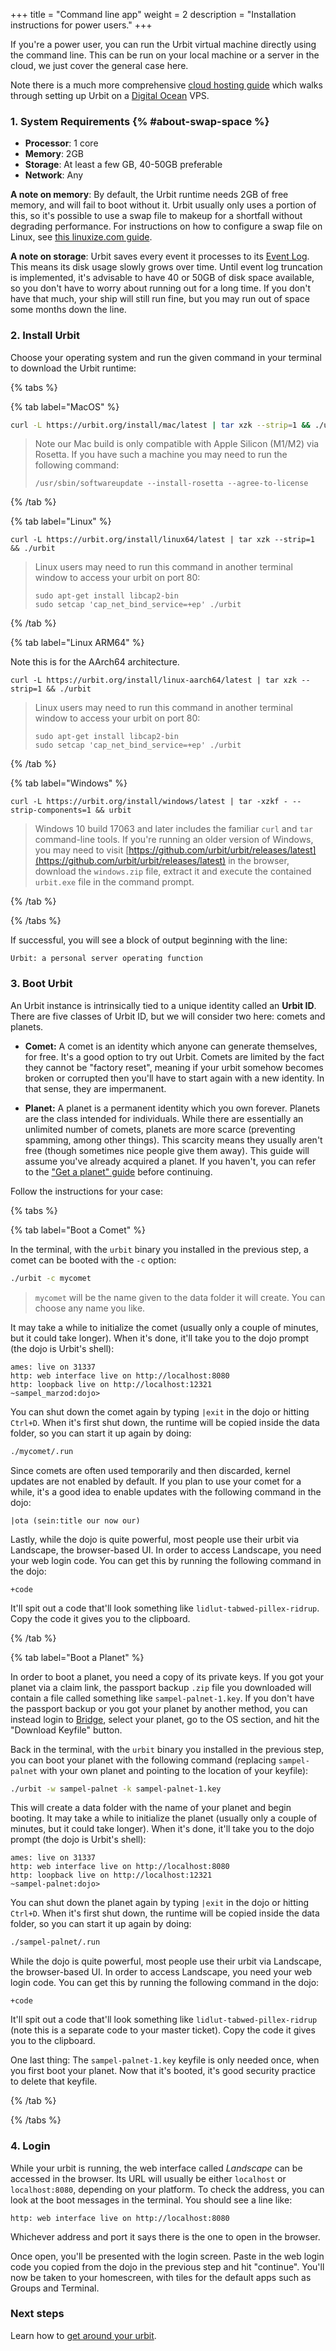 +++
title = "Command line app"
weight = 2
description = "Installation instructions for power users."
+++

If you're a power user, you can run the Urbit virtual machine directly using the
command line. This can be run on your local machine or a server in the cloud, we
just cover the general case here.

Note there is a much more comprehensive [cloud hosting
guide](https://operators.urbit.org/manual/running/hosting) which walks through
setting up Urbit on a [Digital Ocean](https://www.digitalocean.com/) VPS.

### 1. System Requirements {% #about-swap-space %}

- **Processor**: 1 core
- **Memory**: 2GB
- **Storage**: At least a few GB, 40-50GB preferable
- **Network**: Any

**A note on memory**: By default, the Urbit runtime needs 2GB of free memory,
and will fail to boot without it. Urbit usually only uses a portion of this, so
it's possible to use a swap file to makeup for a shortfall without degrading
performance. For instructions on how to configure a swap file on Linux, see
[this linuxize.com guide](https://linuxize.com/post/create-a-linux-swap-file/).

**A note on storage**: Urbit saves every event it processes to its [Event
Log](https://developers.urbit.org/reference/glossary/eventlog). This means its
disk usage slowly grows over time. Until event log truncation is implemented,
it's advisable to have 40 or 50GB of disk space available, so you don't have to
worry about running out for a long time. If you don't have that much, your ship
will still run fine, but you may run out of space some months down the line.

### 2. Install Urbit

Choose your operating system and run the given command in your terminal to
download the Urbit runtime:

{% tabs %}

{% tab label="MacOS" %}

```bash
curl -L https://urbit.org/install/mac/latest | tar xzk --strip=1 && ./urbit
```

> Note our Mac build is only compatible with Apple Silicon (M1/M2) via Rosetta.
> If you have such a machine you may need to run the following command:
>
> ```
> /usr/sbin/softwareupdate --install-rosetta --agree-to-license
> ```

{% /tab %}

{% tab label="Linux" %}

```shell
curl -L https://urbit.org/install/linux64/latest | tar xzk --strip=1 && ./urbit
```

> Linux users may need to run this command in another terminal window to access
> your urbit on port 80:
>
> ```shell
> sudo apt-get install libcap2-bin
> sudo setcap 'cap_net_bind_service=+ep' ./urbit
> ```

{% /tab %}

{% tab label="Linux ARM64" %}

Note this is for the AArch64 architecture.

```shell
curl -L https://urbit.org/install/linux-aarch64/latest | tar xzk --strip=1 && ./urbit
```

> Linux users may need to run this command in another terminal window to access
> your urbit on port 80:
>
> ```shell
> sudo apt-get install libcap2-bin
> sudo setcap 'cap_net_bind_service=+ep' ./urbit
> ```

{% /tab %}

{% tab label="Windows" %}

```winbatch
curl -L https://urbit.org/install/windows/latest | tar -xzkf - --strip-components=1 && urbit
```

> Windows 10 build 17063 and later includes the familiar `curl` and `tar`
> command-line tools. If you're running an older version of Windows, you may need
> to visit
> [https://github.com/urbit/urbit/releases/latest](https://github.com/urbit/urbit/releases/latest)
> in the browser, download the `windows.zip` file, extract it and execute the
> contained `urbit.exe` file in the command prompt.

{% /tab %}

{% /tabs %}

If successful, you will see a block of output beginning with the line:

```
Urbit: a personal server operating function
```

### 3. Boot Urbit

An Urbit instance is intrinsically tied to a unique identity called an **Urbit
ID**. There are five classes of Urbit ID, but we will consider two here: comets
and planets.

- **Comet:** A comet is an identity which anyone can generate themselves, for
  free. It's a good option to try out Urbit. Comets are limited by the fact they
  cannot be "factory reset", meaning if your urbit somehow becomes broken or
  corrupted then you'll have to start again with a new identity. In that sense,
  they are impermanent.

- **Planet:** A planet is a permanent identity which you own forever. Planets
  are the class intended for individuals. While there are essentially an
  unlimited number of comets, planets are more scarce (preventing spamming,
  among other things). This scarcity means they usually aren't free (though
  sometimes nice people give them away). This guide will assume you've already
  acquired a planet. If you haven't, you can refer to the ["Get a planet"
  guide](https://urbit.org/getting-started/get-planet) before continuing.

Follow the instructions for your case:

{% tabs %}

{% tab label="Boot a Comet" %}

In the terminal, with the `urbit` binary you installed in the previous step, a
comet can be booted with the `-c` option:

```bash
./urbit -c mycomet
```

> `mycomet` will be the name given to the data folder it will create. You can
> choose any name you like.

It may take a while to initialize the comet (usually only a couple of minutes,
but it could take longer). When it's done, it'll take you to the dojo prompt
(the dojo is Urbit's shell):

```
ames: live on 31337
http: web interface live on http://localhost:8080
http: loopback live on http://localhost:12321
~sampel_marzod:dojo>
```

You can shut down the comet again by typing `|exit` in the dojo or hitting
`Ctrl+D`. When it's first shut down, the runtime will be copied inside the data
folder, so you can start it up again by doing:

```bash
./mycomet/.run
```

Since comets are often used temporarily and then discarded, kernel updates are
not enabled by default. If you plan to use your comet for a while, it's a good
idea to enable updates with the following command in the dojo:

```
|ota (sein:title our now our)
```

Lastly, while the dojo is quite powerful, most people use their urbit via
Landscape, the browser-based UI. In order to access Landscape, you need your web
login code. You can get this by running the following command in the dojo:

```
+code
```

It'll spit out a code that'll look something like `lidlut-tabwed-pillex-ridrup`.
Copy the code it gives you to the clipboard.

{% /tab %}

{% tab label="Boot a Planet" %}

In order to boot a planet, you need a copy of its private keys. If you got your
planet via a claim link, the passport backup `.zip` file you downloaded will
contain a file called something like `sampel-palnet-1.key`. If you don't have
the passport backup or you got your planet by another method, you can instead
login to [Bridge](https://bridge.urbit.org/), select your planet, go to the OS
section, and hit the "Download Keyfile" button.

Back in the terminal, with the `urbit` binary you installed in the previous
step, you can boot your planet with the following command (replacing
`sampel-palnet` with your own planet and pointing to the location of your
keyfile):

```bash
./urbit -w sampel-palnet -k sampel-palnet-1.key
```

This will create a data folder with the name of your planet and begin booting.
It may take a while to initialize the planet (usually only a couple of minutes,
but it could take longer). When it's done, it'll take you to the dojo prompt
(the dojo is Urbit's shell):

```
ames: live on 31337
http: web interface live on http://localhost:8080
http: loopback live on http://localhost:12321
~sampel-palnet:dojo>
```

You can shut down the planet again by typing `|exit` in the dojo or hitting
`Ctrl+D`. When it's first shut down, the runtime will be copied inside the data
folder, so you can start it up again by doing:

```bash
./sampel-palnet/.run
```

While the dojo is quite powerful, most people use their urbit via Landscape, the
browser-based UI. In order to access Landscape, you need your web login code.
You can get this by running the following command in the dojo:

```
+code
```

It'll spit out a code that'll look something like `lidlut-tabwed-pillex-ridrup`
(note this is a separate code to your master ticket). Copy the code it gives you
to the clipboard.

One last thing: The `sampel-palnet-1.key` keyfile is only needed once, when you
first boot your planet. Now that it's booted, it's good security practice to
delete that keyfile.

{% /tab %}

{% /tabs %}

### 4. Login

While your urbit is running, the web interface called *Landscape* can be
accessed in the browser. Its URL will usually be either `localhost` or
`localhost:8080`, depending on your platform. To check the address, you can look
at the boot messages in the terminal. You should see a line like:

```
http: web interface live on http://localhost:8080
```

Whichever address and port it says there is the one to open in the browser.

Once open, you'll be presented with the login screen. Paste in the web login
code you copied from the dojo in the previous step and hit "continue". You'll
now be taken to your homescreen, with tiles for the default apps such as Groups
and Terminal.

### Next steps

Learn how to [get around your
urbit](https://urbit.org/getting-started/getting-around).
